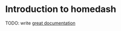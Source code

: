 # Introduction to homedash

TODO: write [great documentation](http://jacobian.org/writing/what-to-write/)
